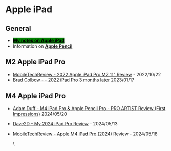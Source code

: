 # Apple iPad

## General

* [<mark style="background-color:green;">**My notes on Apple iPad**</mark>  ](7p-notes-apple-ipad.md)
* Information on [**Apple Pencil**](apple-pencil.md)&#x20;

## M2 Apple iPad Pro

* [MobileTechReview - 2022 Apple iPad Pro M2 11" Review](https://www.youtube.com/watch?v=Yp\_B3WcTFgk) - 2022/10/22
* [Brad Colbow - - 2022 iPad Pro 3 months later](https://www.youtube.com/watch?v=x6tUJt95N2Y) 2023/01/17&#x20;

## M4 Apple iPad Pro

* [Adam Duff - M4 iPad Pro & Apple Pencil Pro - PRO ARTIST Review (First Impressions)](https://www.youtube.com/watch?v=lIb6s8zEBLE) 2024/05/20
* [Dave2D - My 2024 iPad Pro Review](https://www.youtube.com/watch?v=bG2N4a0ir3A) - 2024/05/13
*   [MobileTechReview - Apple M4 iPad Pro (2024)](https://www.youtube.com/watch?v=Wl7292aOPRA) Review - 2024/05/18

    \




